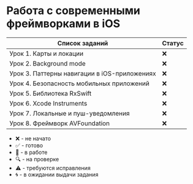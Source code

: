 # Работа с современными фреймворками в iOS

| Список заданий                               | Статус |
| -------------------------------------------- | ------ |
| Урок 1. Карты и локации                      | :x:    |
| Урок 2. Background mode                      | :x:    |
| Урок 3. Паттерны навигации в iOS-приложениях | :x:    |
| Урок 4. Безопасность мобильных приложений    | :x:    |
| Урок 5. Библиотека RxSwift                   | :x:    |
| Урок 6. Xcode Instruments                    | :x:    |
| Урок 7. Локальные и пуш-уведомления          | :x:    |
| Урок 8. Фреймворк AVFoundation               | :x:    |

-   :x: - не начато
-   :white_check_mark: - готово
-   :memo: - в работе
-   :mag: - на проверке
-   :warning: - требуются исправления
-   :cyclone: - в ожидании выдачи задания
